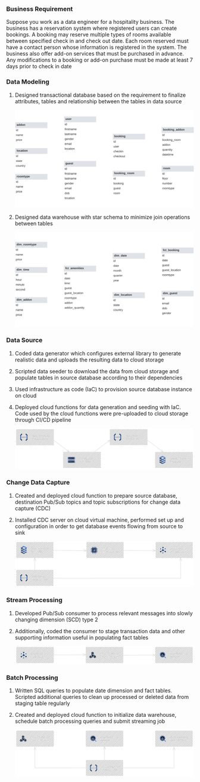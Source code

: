 ### Business Requirement

Suppose you work as a data engineer for a hospitality business. The business has a reservation system where registered users can create bookings. A booking may reserve multiple types of rooms available between specified check in and check out date. Each room reserved must have a contact person whose information is registered in the system. The business also offer add-on services that must be purchased in advance. Any modifications to a booking or add-on purchase must be made at least 7 days prior to check in date

### Data Modeling

1. Designed transactional database based on the requirement to finalize attributes, tables and relationship between the tables in data source

    ![oltp-db-diagram](./imgs/hotel-bookings/oltp-db-diagram.png)

2. Designed data warehouse with star schema to minimize join operations between tables

    ![dwh-db-diagram](./imgs/hotel-bookings/dwh-db-diagram.png)

### Data Source

1. Coded data generator which configures external library to generate realistic data and uploads the resulting data to cloud storage
2. Scripted data seeder to download the data from cloud storage and populate tables in source database according to their dependencies
3. Used infrastructure as code (IaC) to provision source database instance on cloud
4. Deployed cloud functions for data generation and seeding with IaC. Code used by the cloud functions were pre-uploaded to cloud storage through CI/CD pipeline

    ![data-source](./imgs/hotel-bookings/data-source.png)

### Change Data Capture

1. Created and deployed cloud function to prepare source database, destination Pub/Sub topics and topic subscriptions for change data capture (CDC)
2. Installed CDC server on cloud virtual machine, performed set up and configuration in order to get database events flowing from source to sink
    
    ![change-data-capture](./imgs/hotel-bookings/change-data-capture.png)

### Stream Processing

1. Developed Pub/Sub consumer to process relevant messages into slowly changing dimension (SCD) type 2
2. Additionally, coded the consumer to stage transaction data and other supporting information useful in populating fact tables

    ![stream-processing](./imgs/hotel-bookings/stream-processing.png)

### Batch Processing

1. Written SQL queries to populate date dimension and fact tables. Scripted additional queries to clean up processed or deleted data from staging table regularly
2. Created and deployed cloud function to initialize data warehouse, schedule batch processing queries and submit streaming job

    ![batch-processing](./imgs/hotel-bookings/batch-processing.png)

<!--
    
- keeping only latest data from bookings, booking rooms and booking add-ons tables
    
    **Reason :** To avoid updating fact tables by populating the fact tables only when there cannot be changes in the related data (as defined in business requirement)

### Data Visualization

Work done in this step are

- exportation of data from one big table into text files for visualization purpose
    
    **Reason :** To visualize data using tool that provides dashboard serialization and cross filtering features without any charges e.g. Tableau Public
    
- creating dashboards with data exported from previous step
    
    **Reason :** To create a tangible project output by summarizing thousands of data records
    

![booking-dashboard](./imgs/hotel-bookings/amenity-dashboard.png) -->
